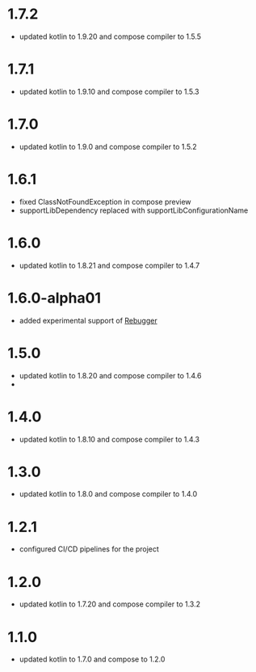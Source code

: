 # 1.7.2

- updated kotlin to 1.9.20 and compose compiler to 1.5.5

# 1.7.1

- updated kotlin to 1.9.10 and compose compiler to 1.5.3

# 1.7.0

- updated kotlin to 1.9.0 and compose compiler to 1.5.2

# 1.6.1

- fixed ClassNotFoundException in compose preview
- supportLibDependency replaced with supportLibConfigurationName

# 1.6.0

- updated kotlin to 1.8.21 and compose compiler to 1.4.7

# 1.6.0-alpha01

- added experimental support of [Rebugger](https://github.com/theapache64/rebugger)

# 1.5.0

- updated kotlin to 1.8.20 and compose compiler to 1.4.6
- 
# 1.4.0

- updated kotlin to 1.8.10 and compose compiler to 1.4.3

# 1.3.0

- updated kotlin to 1.8.0 and compose compiler to 1.4.0

# 1.2.1

- configured CI/CD pipelines for the project

# 1.2.0

- updated kotlin to 1.7.20 and compose compiler to 1.3.2 

# 1.1.0

- updated kotlin to 1.7.0 and compose to 1.2.0
